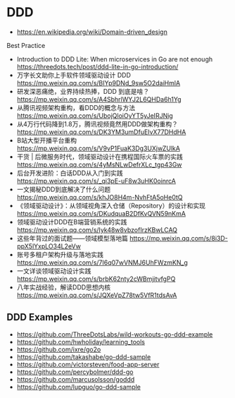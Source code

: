# DDD
- https://en.wikipedia.org/wiki/Domain-driven_design

Best Practice
- Introduction to DDD Lite: When microservices in Go are not enough https://threedots.tech/post/ddd-lite-in-go-introduction/
- 万字长文助你上手软件领域驱动设计 DDD https://mp.weixin.qq.com/s/BIYp9DNd_9sw5O2daiHmlA
- 研发深恶痛绝，业界持续热捧，DDD 到底是啥？https://mp.weixin.qq.com/s/A4SbhrlWYJ2L6QHDa6h1Yg
- 从腾讯视频架构重构，看DDD的概念与方法 https://mp.weixin.qq.com/s/UbojQloiOyYT5yJeIRJNig
- 从4万行代码降到1.8万，腾讯视频竟然用DDD做架构重构？https://mp.weixin.qq.com/s/DK3YM3umDfuEIvX77DHdHA
- B站大型开播平台重构 https://mp.weixin.qq.com/s/V9vP1FuaK3Dg3UXjwZUlkA
- 干货 | 后微服务时代，领域驱动设计在携程国际火车票的实践 https://mp.weixin.qq.com/s/4yMsNLwDefrXLc_tgp43Gw
- 后台开发进阶：白话DDD从入门到实践 https://mp.weixin.qq.com/s/_qi3pE-uF8w3uHK0oinrcA
- 一文揭秘DDD到底解决了什么问题 https://mp.weixin.qq.com/s/khJO8H4m-NvhFtA5oHe0tQ
- 《领域驱动设计》：从领域视角深入仓储（Repository）的设计和实现 https://mp.weixin.qq.com/s/DKudquaB2DfKvQVN59nKmA
- 领域驱动设计DDD在B端营销系统的实践 https://mp.weixin.qq.com/s/Iyk48w8vbzofIrzKBwLCAQ
- 这些年背过的面试题——领域模型落地篇 https://mp.weixin.qq.com/s/8i3D-ppX5lYxpLO34L2eVw
- 账号多租户架构升级与落地实践 https://mp.weixin.qq.com/s/7I6q07wVNMJ6UhFWzmKN_g
- 一文详谈领域驱动设计实践 https://mp.weixin.qq.com/s/brbK62nty2cWBmjitvfgPQ
- 八年实战经验，解读DDD思想内核 https://mp.weixin.qq.com/s/JQXeVpZ78tw5VfR1tdsAvA


## DDD Examples
- https://github.com/ThreeDotsLabs/wild-workouts-go-ddd-example
- https://github.com/hwholiday/learning_tools
- https://github.com/ixre/go2o
- https://github.com/takashabe/go-ddd-sample
- https://github.com/victorsteven/food-app-server
- https://github.com/percybolmer/ddd-go
- https://github.com/marcusolsson/goddd
- https://github.com/lupguo/go-ddd-sample
